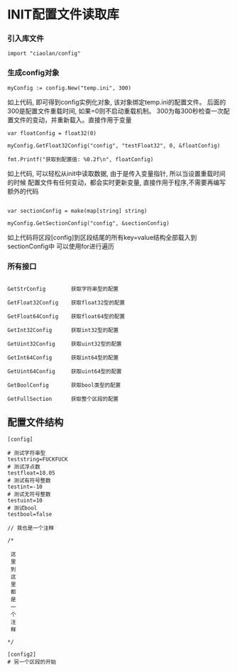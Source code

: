 # INIT配置文件读取库

### 引入库文件
~~~
import "ciaolan/config"
~~~


### 生成config对象
~~~
myConfig := config.New("temp.ini", 300)
~~~
如上代码, 即可得到config实例化对象, 该对象绑定temp.ini的配置文件。
后面的300是配置文件重载时间, 如果=0则不启动重载机制。
300为每300秒检查一次配置文件的变动，并重新载入。直接作用于变量


~~~
var floatConfig = float32(0)

myConfig.GetFloat32Config("config", "testFloat32", 0, &floatConfig)

fmt.Printf("获取到配置值: %0.2f\n", floatConfig)
~~~

如上代码, 可以轻松从init中读取数据, 由于是传入变量指针, 所以当设置重载时间的时候
配置文件有任何变动，都会实时更新变量, 直接作用于程序,不需要再编写额外的代码

~~~

var sectionConfig = make(map[string] string)

myConfig.GetSectionConfig("config", &sectionConfig)

~~~

如上代码将区段[config]到区段结尾的所有key=value结构全部载入到sectionConfig中
可以使用for进行遍历


### 所有接口

~~~

GetStrConfig        获取字符串型的配置

GetFloat32Config    获取float32型的配置

GetFloat64Config    获取float64型的配置

GetInt32Config      获取int32型的配置

GetUint32Config     获取uint32型的配置

GetInt64Config      获取int64型的配置

GetUint64Config     获取uint64型的配置

GetBoolConfig       获取bool类型的配置

GetFullSection      获取整个区段的配置

~~~


## 配置文件结构

~~~
[config]

# 测试字符串型
teststring=FUCKFUCK
# 测试浮点数
testfloat=10.05
# 测试有符号整数
testint=-10
# 测试无符号整数
testuint=10
# 测试bool
testbool=false

// 我也是一个注释

/*

 这
 里
 到
 这
 里
 都
 是
 一
 个
 注
 释

*/

[config2]
# 另一个区段的开始

~~~